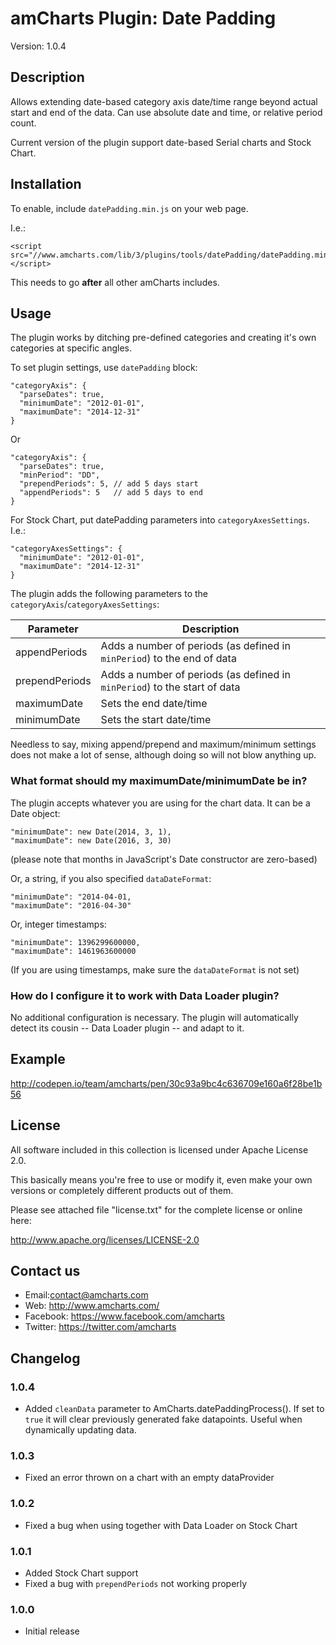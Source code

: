 # amCharts Plugin: Date Padding

Version: 1.0.4


## Description

Allows extending date-based category axis date/time range beyond actual start 
and end of the data. Can use absolute date and time, or relative period count.

Current version of the plugin support date-based Serial charts and Stock Chart.


## Installation

To enable, include `datePadding.min.js` on your web page.

I.e.:

```
<script src="//www.amcharts.com/lib/3/plugins/tools/datePadding/datePadding.min.js"></script>
```

This needs to go **after** all other amCharts includes.


## Usage

The plugin works by ditching pre-defined categories and creating it's own 
categories at specific angles.

To set plugin settings, use `datePadding` block:

```
"categoryAxis": {
  "parseDates": true,
  "minimumDate": "2012-01-01",
  "maximumDate": "2014-12-31"
}
```

Or

```
"categoryAxis": {
  "parseDates": true,
  "minPeriod": "DD",
  "prependPeriods": 5, // add 5 days start
  "appendPeriods": 5   // add 5 days to end
}
```

For Stock Chart, put datePadding parameters into `categoryAxesSettings`. I.e.:

```
"categoryAxesSettings": {
  "minimumDate": "2012-01-01",
  "maximumDate": "2014-12-31"
}
```

The plugin adds the following parameters to the 
`categoryAxis`/`categoryAxesSettings`:

Parameter | Description
--------- | -----------
appendPeriods | Adds a number of periods (as defined in `minPeriod`) to the end of data
prependPeriods | Adds a number of periods (as defined in `minPeriod`) to the start of data
maximumDate | Sets the end date/time
minimumDate | Sets the start date/time

Needless to say, mixing append/prepend and maximum/minimum settings does not 
make a lot of sense, although doing so will not blow anything up.


### What format should my maximumDate/minimumDate be in?

The plugin accepts whatever you are using for the chart data. It can be a Date
object:

```
"minimumDate": new Date(2014, 3, 1),
"maximumDate": new Date(2016, 3, 30)
```

(please note that months in JavaScript's Date constructor are zero-based)

Or, a string, if you also specified `dataDateFormat`:

```
"minimumDate": "2014-04-01,
"maximumDate": "2016-04-30"
```

Or, integer timestamps:

```
"minimumDate": 1396299600000,
"maximumDate": 1461963600000
```

(If you are using timestamps, make sure the `dataDateFormat` is not set)


### How do I configure it to work with Data Loader plugin?

No additional configuration is necessary. The plugin will automatically detect 
its cousin -- Data Loader plugin -- and adapt to it.


## Example

http://codepen.io/team/amcharts/pen/30c93a9bc4c636709e160a6f28be1b56


## License

All software included in this collection is licensed under Apache License 2.0.

This basically means you're free to use or modify it, even make your own 
versions or completely different products out of them.

Please see attached file "license.txt" for the complete license or online here:

http://www.apache.org/licenses/LICENSE-2.0


## Contact us

* Email:contact@amcharts.com
* Web: http://www.amcharts.com/
* Facebook: https://www.facebook.com/amcharts
* Twitter: https://twitter.com/amcharts


## Changelog

### 1.0.4
* Added `cleanData` parameter to AmCharts.datePaddingProcess(). If set to `true` it will clear previously generated fake datapoints. Useful when dynamically updating data.

### 1.0.3
* Fixed an error thrown on a chart with an empty dataProvider

### 1.0.2
* Fixed a bug when using together with Data Loader on Stock Chart

### 1.0.1
* Added Stock Chart support
* Fixed a bug with `prependPeriods` not working properly

### 1.0.0
* Initial release
